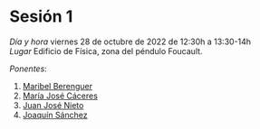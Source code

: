 # Sesión 1

*Día y hora* viernes 28 de octubre de 2022 de 12:30h a 13:30-14h  
*Lugar* Edificio de Física, zona del péndulo Foucault.

*Ponentes*:
1. [Maribel Berenguer](https://investigacion.ugr.es/ugrinvestiga/static/Buscador/*/investigadores/ficha/26603) 
2. [María José Cáceres](https://investigacion.ugr.es/ugrinvestiga/static/Buscador/*/investigadores/ficha/29441) 
3. [Juan José Nieto](https://investigacion.ugr.es/ugrinvestiga/static/Buscador/*/investigadores/ficha/28208)
4. [Joaquín Sánchez](https://investigacion.ugr.es/ugrinvestiga/static/Buscador/*/investigadores/ficha/27118) 

